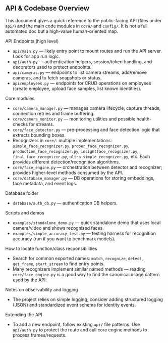 ## API & Codebase Overview

This document gives a quick reference to the public-facing API (files under `api/`) and the main code modules in `core/` and `config/`. It is not a full automated doc but a high-value human-oriented map.

API Endpoints (high level)

- `api/main.py` — likely entry point to mount routes and run the API server. Look for app run logic.
- `api/auth.py` — authentication helpers, session/token handling, and decorators used to protect endpoints.
- `api/cameras.py` — endpoints to list camera streams, add/remove cameras, and to fetch snapshots or status.
- `api/employees.py` — endpoints for CRUD operations on employees (create employee, upload face samples, list known identities).

Core modules

- `core/camera_manager.py` — manages camera lifecycle, capture threads, connection retries and frame buffering.
- `core/camera_monitor.py` — monitoring utilities and possible health-checks for streams.
- `core/face_detector.py` — pre-processing and face detection logic that extracts bounding boxes.
- Recognizers in `core/`: multiple implementations: `simple_face_recognizer.py`, `proper_face_recognizer.py`, `production_face_recognizer.py`, `insightface_recognizer.py`, `final_face_recognizer.py`, `ultra_simple_recognizer.py`, etc. Each provides different detection/recognition algorithms.
- `core/face_engine.py` — orchestration between detector and recognizer; provides higher-level methods consumed by the API.
- `core/database_manager.py` — DB operations for storing embeddings, face metadata, and event logs.

Database folder

- `database/auth_db.py` — authentication DB helpers.

Scripts and demos

- `examples/standalone_demo.py` — quick standalone demo that uses local camera/video and shows recognized faces.
- `examples/simple_accuracy_test.py` — testing harness for recognition accuracy (run if you want to benchmark models).

How to locate function/class responsibilities

- Search for common exported names: `match`, `recognize`, `detect`, `get_frame`, `start_stream` to find entry points.
- Many recognizers implement similar named methods — reading `core/face_engine.py` is a good way to find the canonical usage pattern used by the API.

Notes on observability and logging

- The project relies on simple logging; consider adding structured logging (JSON) and standardized event schema for identity events.

Extending the API

- To add a new endpoint, follow existing `api/` file patterns. Use `api/auth.py` to protect the route and call core engine methods to process frames/requests.

